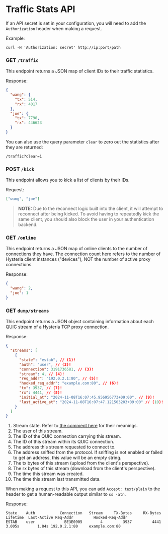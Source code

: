 # Traffic Stats API

If an API secret is set in your configuration, you will need to add the `Authorization` header when making a request.

Example:

```shell
curl -H 'Authorization: secret' http://ip:port/path
```

### GET `/traffic`

This endpoint returns a JSON map of client IDs to their traffic statistics.

Response:

```json
{
  "wang": {
    "tx": 514,
    "rx": 4017
  },
  "joe": {
    "tx": 7790,
    "rx": 446623
  }
}
```

You can also use the query parameter `clear` to zero out the statistics after they are returned:

```
/traffic?clear=1
```

### POST `/kick`

This endpoint allows you to kick a list of clients by their IDs.

Request:

```json
["wang", "joe"]
```

> **NOTE:** Due to the reconnect logic built into the client, it will attempt to reconnect after being kicked. To avoid having to repeatedly kick the same client, you should also block the user in your authentication backend.

### GET `/online`

This endpoint returns a JSON map of online clients to the number of connections they have. The connection count here refers to the number of Hysteria client instances ("devices"), NOT the number of active proxy connections.

Response:

```json
{
  "wang": 2,
  "joe": 1
}
```

### GET `dump/streams`

This endpoint returns a JSON object containing information about each QUIC stream of a Hysteria TCP proxy connection.

Response:

```json
{
  "streams": [
    {
      "state": "estab", // (1)!
      "auth": "user", // (2)!
      "connection": 3191736581, // (3)!
      "stream": 4, // (4)!
      "req_addr": "192.0.2.1:80", // (5)!
      "hooked_req_addr": "example.com:80", // (6)!
      "tx": 3937, // (7)!
      "rx": 4441, // (8)!
      "initial_at": "2024-11-08T16:07:45.956956773+09:00", // (9)!
      "last_active_at": "2024-11-08T16:07:47.121503203+09:00" // (10)!
    }
  ]
}
```

1. Stream state. Refer to [the comment here](https://github.com/apernet/hysteria/blob/3e8c20518db0e97ad67b638e85cbe643b26d777a/core/server/config.go#L223-L257) for their meanings.
2. The user of this stream.
3. The ID of the QUIC connection carrying this stream.
4. The ID of this stream within its QUIC connection.
5. The address this stream requested to connect to.
6. The address sniffed from the protocol. If sniffing is not enabled or failed to get an address, this value will be an empty string.
7. The tx bytes of this stream (upload from the client's perspective).
8. The rx bytes of this stream (download from the client's perspective).
9. The time this stream was created.
10. The time this stream last transmitted data.

When making a request to this API, you can add `Accept: text/plain` to the header to get a human-readable output similar to `ss -atn`.

Response:

```
State    Auth           Connection   Stream     TX-Bytes     RX-Bytes     Lifetime  Last-Active Req-Addr         Hooked-Req-Addr
ESTAB    user             BE3E0905        4         3937         4441       3.005s        1.84s 192.0.2.1:80     example.com:80
```
